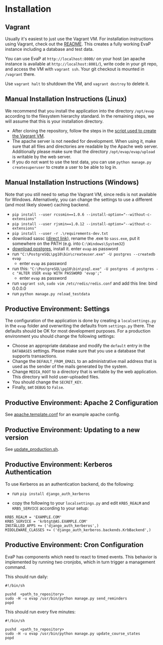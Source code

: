 Installation
============

Vagrant
------------

Usually it's easiest to just use the Vagrant VM. For installation instructions using Vagrant, check out the [README](https://github.com/fsr-itse/EvaP#installation). This creates a fully working EvaP instance including a database and test data.

You can use EvaP at ``http://localhost:8000/`` on your host (an apache instance is available at ``http://localhost:8001/``), write code in your git repo, and access the VM with ``vagrant ssh``. Your git checkout is mounted in ``/vagrant`` there.

Use ``vagrant halt`` to shutdown the VM, and ``vagrant destroy`` to delete it.


Manual Installation Instructions (Linux)
--------------------

We recommend that you install the application into the directory ``/opt/evap`` according to the filesystem hierarchy standard. In the remaining steps, we will assume that this is your installation directory.

* After cloning the repository, follow the steps in the [script used to create the Vagrant VM](https://github.com/fsr-itse/EvaP/blob/master/deployment/provision_vagrant_vm.sh).
* The apache server is not needed for development. When using it, make sure that all files and directories are readable by the Apache web server. Additionally please make sure that the directory ``/opt/evap/evap/upload`` is writable by the web server.
* If you do not want to use the test data, you can use ``python manage.py createsuperuser`` to create a user to be able to log in.


Manual Installation Instructions (Windows)
--------
Note that you still need to setup the Vagrant VM, since redis is not available for Windows. Alternatively, you can change the settings to use a different (and most likely slower) caching backend.
- `pip install --user rcssmin==1.0.6 --install-option="--without-c-extensions"`
- `pip install --user rjsmin==1.0.12 --install-option="--without-c-extensions"`
- `pip install --user -r .\requirements-dev.txt`
- download sassc ([direct link](https://github.com/sass/sassc/releases/download/3.4.7/sassc.zip)), rename the .exe to `sass.exe`, put it somewhere on the PATH (e.g. into `C:\Windows\System32`)
- [download postgres](https://www.openscg.com/bigsql/postgresql/installers.jsp/), install it. enter `evap` as password
- run `"C:\PostgreSQL\pg10\bin\createuser.exe" -U postgres --createdb evap`
    - enter `evap` as password
- run this: `"C:\PostgreSQL\pg10\bin\psql.exe" -U postgres -d postgres -c "ALTER USER evap WITH PASSWORD 'evap';"`
    - enter `evap` as password
- run `vagrant ssh`, `sudo vim /etc/redis/redis.conf` and add this line: bind 0.0.0.0
- run `python manage.py reload_testdata`


Productive Environment: Settings
--------

The configuration of the application is done by creating a ``localsettings.py`` in the ``evap`` folder and overwriting the defaults from ``settings.py`` there. The defaults should be OK for most development purposes. For a production environment you should change the following settings:

- Choose an appropriate database and modify the ``default`` entry in the ``DATABASES`` settings. Please make sure that you use a database that supports transactions.
- Change the ``DEFAULT_FROM_EMAIL`` to an administrative mail address that is used as the sender of the mails generated by the system.
- Change ``MEDIA_ROOT`` to a directory that is writable by the web application. This directory will hold user-uploaded files.
- You should change the ``SECRET_KEY``.
- Finally, set ``DEBUG`` to ``False``.


Productive Environment: Apache 2 Configuration
----------------------------------------------

See [apache.template.conf](https://github.com/fsr-itse/EvaP/blob/master/deployment/apache.template.conf) for an example apache config.


Productive Environment: Updating to a new version
----------------------------------------------

See [update_production.sh](https://github.com/fsr-itse/EvaP/blob/master/deployment/update_production.sh).


Productive Environment: Kerberos Authentication
-----------------------------------------------

To use Kerberos as an authentication backend, do the following:

- run ``pip install django_auth_kerberos``

- copy the following to your ``localsettings.py`` and edit ``KRB5_REALM`` and ``KRB5_SERVICE`` according to your setup:

```
KRB5_REALM = 'EXAMPLE.COM'
KRB5_SERVICE = 'krbtgt@AS.EXAMPLE.COM'
INSTALLED_APPS += ('django_auth_kerberos',)
MIDDLEWARE_CLASSES += ('django_auth_kerberos.backends.KrbBackend',)
```

Productive Environment: Cron Configuration
------------------------------------------

EvaP has components which need to react to timed events. This behavior is implemented by running two cronjobs, which in turn trigger a management command.

This should run daily:

    #!/bin/sh

    pushd  <path_to_repository>
    sudo -H -u evap /usr/bin/python manage.py send_reminders
    popd

This should run every five minutes:

    #!/bin/sh

    pushd  <path_to_repository>
    sudo -H -u evap /usr/bin/python manage.py update_course_states
    popd
